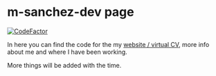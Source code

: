 # m-sanchez-dev page

[![CodeFactor](https://www.codefactor.io/repository/github/nottherealwallyx/notrealwallyx.github.io/badge)](https://www.codefactor.io/repository/github/nottherealwallyx/notrealwallyx.github.io)

In here you can find the code for the my [website / virtual CV](https://m-sanchez-dev.github.io), more info about me and where I have been working.

More things will be added with the time.
